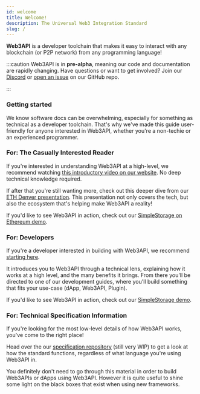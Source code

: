 ```yaml
---
id: welcome
title: Welcome!
description: The Universal Web3 Integration Standard
slug: /
---
```


**Web3API** is a developer toolchain that makes it easy to interact with any blockchain (or P2P network) from any programming language!

:::caution
Web3API is in **pre-alpha**, meaning our code and documentation are rapidly changing. Have questions or want to get involved? Join our [Discord](https://discord.com/invite/Z5m88a5qWu) or [open an issue](https://github.com/Web3-API/monorepo/issues) on our GitHub repo.

:::

### **Getting started**

We know software docs can be overwhelming, especially for something as technical as a developer toolchain. That's why we've made this guide user-friendly for anyone interested in Web3API, whether you're a non-techie or an experienced programmer.

### **For: The Casually Interested Reader**

If you're interested in understanding Web3API at a high-level, we recommend watching [this introductory video on our website](https://web3api.dev). No deep technical knowledge required.

If after that you're still wanting more, check out this deeper dive from our [ETH Denver presentation](https://youtu.be/9HhB4XL4AR4). This presentation not only covers the tech, but also the ecosystem that's helping make Web3API a reality!

If you'd like to see Web3API in action, check out our [SimpleStorage on Ethereum demo](/demos/simplestorage-eth).

### **For: Developers**

If you're a developer interested in building with Web3API, we recommend [starting here](/developers/start-here).

It introduces you to Web3API through a technical lens, explaining how it works at a high level, and the many benefits it brings. From there you'll be directed to one of our development guides, where you'll build something that fits your use-case (dApp, Web3API, Plugin).

If you'd like to see Web3API in action, check out our [SimpleStorage demo](/demos/simplestorage-eth).

### **For: Technical Specification Information**

If you're looking for the most low-level details of how Web3API works, you've come to the right place!

Head over the our [specification repository](https://github.com/Web3-API/specification) (still very WIP) to get a look at how the standard functions, regardless of what language you're using Web3API in.

You definitely don't need to go through this material in order to build Web3APIs or dApps using Web3API. However it is quite useful to shine some light on the black boxes that exist when using new frameworks.

